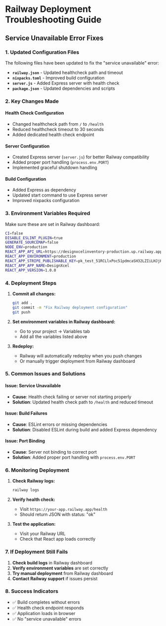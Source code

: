 # Railway Deployment Troubleshooting Guide

## Service Unavailable Error Fixes

### 1. **Updated Configuration Files**

The following files have been updated to fix the "service unavailable" error:

- **`railway.json`** - Updated healthcheck path and timeout
- **`nixpacks.toml`** - Improved build configuration
- **`server.js`** - Added Express server with health check
- **`package.json`** - Updated dependencies and scripts

### 2. **Key Changes Made**

#### **Health Check Configuration**
- Changed healthcheck path from `/` to `/health`
- Reduced healthcheck timeout to 30 seconds
- Added dedicated health check endpoint

#### **Server Configuration**
- Created Express server (`server.js`) for better Railway compatibility
- Added proper port handling (`process.env.PORT`)
- Implemented graceful shutdown handling

#### **Build Configuration**
- Added Express as dependency
- Updated start command to use Express server
- Improved nixpacks configuration

### 3. **Environment Variables Required**

Make sure these are set in Railway dashboard:

```bash
CI=false
DISABLE_ESLINT_PLUGIN=true
GENERATE_SOURCEMAP=false
NODE_ENV=production
REACT_APP_API_URL=https://designxcelinventory-production.up.railway.app
REACT_APP_ENVIRONMENT=production
REACT_APP_STRIPE_PUBLISHABLE_KEY=pk_test_51RCLlxPoc51pdmcaSH32LZIiLHJjHEmEkm3csrujxIKBcNa6gb6DG1KblYrBsRqtmWS5syIj9mT5P4UgWsprmQv500cFgYV6Sw
REACT_APP_APP_NAME=DesignXcel
REACT_APP_VERSION=1.0.0
```

### 4. **Deployment Steps**

1. **Commit all changes:**
   ```bash
   git add .
   git commit -m "Fix Railway deployment configuration"
   git push
   ```

2. **Set environment variables in Railway dashboard:**
   - Go to your project → Variables tab
   - Add all the variables listed above

3. **Redeploy:**
   - Railway will automatically redeploy when you push changes
   - Or manually trigger deployment from Railway dashboard

### 5. **Common Issues and Solutions**

#### **Issue: Service Unavailable**
- **Cause**: Health check failing or server not starting properly
- **Solution**: Updated health check path to `/health` and reduced timeout

#### **Issue: Build Failures**
- **Cause**: ESLint errors or missing dependencies
- **Solution**: Disabled ESLint during build and added Express dependency

#### **Issue: Port Binding**
- **Cause**: Server not binding to correct port
- **Solution**: Added proper port handling with `process.env.PORT`

### 6. **Monitoring Deployment**

1. **Check Railway logs:**
   ```bash
   railway logs
   ```

2. **Verify health check:**
   - Visit `https://your-app.railway.app/health`
   - Should return JSON with status: "ok"

3. **Test the application:**
   - Visit your Railway URL
   - Check that React app loads correctly

### 7. **If Deployment Still Fails**

1. **Check build logs** in Railway dashboard
2. **Verify environment variables** are set correctly
3. **Try manual deployment** from Railway dashboard
4. **Contact Railway support** if issues persist

### 8. **Success Indicators**

- ✅ Build completes without errors
- ✅ Health check endpoint responds
- ✅ Application loads in browser
- ✅ No "service unavailable" errors

